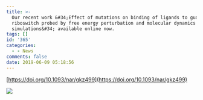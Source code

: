 ```yaml
---
title: >-
  Our recent work &#34;Effect of mutations on binding of ligands to guanine
  riboswitch probed by free energy perturbation and molecular dynamics
  simulations&#34; available online now.
tags: []
id: '365'
categories:
  - - News
comments: false
date: 2019-06-09 05:18:56
---
```


[https://doi.org/10.1093/nar/gkz499](https://doi.org/10.1093/nar/gkz499)

![](https://bb.njzjz.win/file/jinzhe/img/1Ix20FvJjC9m68Bc9U1IJLlijqJdGdMy4)
